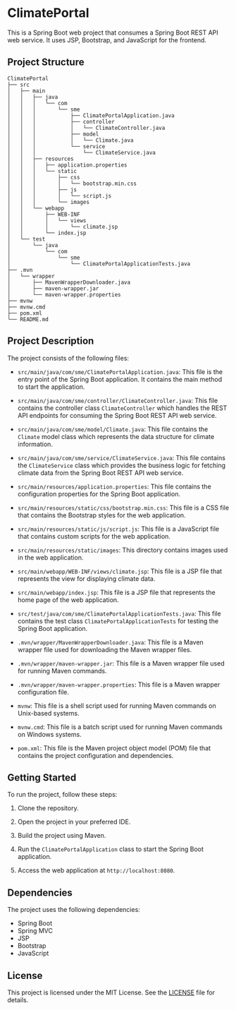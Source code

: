 # ClimatePortal

This is a Spring Boot web project that consumes a Spring Boot REST API web service. It uses JSP, Bootstrap, and JavaScript for the frontend.

## Project Structure

```
ClimatePortal
├── src
│   ├── main
│   │   ├── java
│   │   │   └── com
│   │   │       └── sme
│   │   │           ├── ClimatePortalApplication.java
│   │   │           ├── controller
│   │   │           │   └── ClimateController.java
│   │   │           ├── model
│   │   │           │   └── Climate.java
│   │   │           └── service
│   │   │               └── ClimateService.java
│   │   ├── resources
│   │   │   ├── application.properties
│   │   │   └── static
│   │   │       ├── css
│   │   │       │   └── bootstrap.min.css
│   │   │       ├── js
│   │   │       │   └── script.js
│   │   │       └── images
│   │   └── webapp
│   │       ├── WEB-INF
│   │       │   └── views
│   │       │       └── climate.jsp
│   │       └── index.jsp
│   └── test
│       └── java
│           └── com
│               └── sme
│                   └── ClimatePortalApplicationTests.java
├── .mvn
│   └── wrapper
│       ├── MavenWrapperDownloader.java
│       ├── maven-wrapper.jar
│       └── maven-wrapper.properties
├── mvnw
├── mvnw.cmd
├── pom.xml
└── README.md
```

## Project Description

The project consists of the following files:

- `src/main/java/com/sme/ClimatePortalApplication.java`: This file is the entry point of the Spring Boot application. It contains the main method to start the application.

- `src/main/java/com/sme/controller/ClimateController.java`: This file contains the controller class `ClimateController` which handles the REST API endpoints for consuming the Spring Boot REST API web service.

- `src/main/java/com/sme/model/Climate.java`: This file contains the `Climate` model class which represents the data structure for climate information.

- `src/main/java/com/sme/service/ClimateService.java`: This file contains the `ClimateService` class which provides the business logic for fetching climate data from the Spring Boot REST API web service.

- `src/main/resources/application.properties`: This file contains the configuration properties for the Spring Boot application.

- `src/main/resources/static/css/bootstrap.min.css`: This file is a CSS file that contains the Bootstrap styles for the web application.

- `src/main/resources/static/js/script.js`: This file is a JavaScript file that contains custom scripts for the web application.

- `src/main/resources/static/images`: This directory contains images used in the web application.

- `src/main/webapp/WEB-INF/views/climate.jsp`: This file is a JSP file that represents the view for displaying climate data.

- `src/main/webapp/index.jsp`: This file is a JSP file that represents the home page of the web application.

- `src/test/java/com/sme/ClimatePortalApplicationTests.java`: This file contains the test class `ClimatePortalApplicationTests` for testing the Spring Boot application.

- `.mvn/wrapper/MavenWrapperDownloader.java`: This file is a Maven wrapper file used for downloading the Maven wrapper files.

- `.mvn/wrapper/maven-wrapper.jar`: This file is a Maven wrapper file used for running Maven commands.

- `.mvn/wrapper/maven-wrapper.properties`: This file is a Maven wrapper configuration file.

- `mvnw`: This file is a shell script used for running Maven commands on Unix-based systems.

- `mvnw.cmd`: This file is a batch script used for running Maven commands on Windows systems.

- `pom.xml`: This file is the Maven project object model (POM) file that contains the project configuration and dependencies.

## Getting Started

To run the project, follow these steps:

1. Clone the repository.

2. Open the project in your preferred IDE.

3. Build the project using Maven.

4. Run the `ClimatePortalApplication` class to start the Spring Boot application.

5. Access the web application at `http://localhost:8080`.

## Dependencies

The project uses the following dependencies:

- Spring Boot
- Spring MVC
- JSP
- Bootstrap
- JavaScript

## License

This project is licensed under the MIT License. See the [LICENSE](LICENSE) file for details.